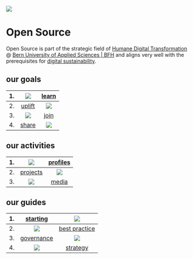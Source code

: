 [![](https://upload.wikimedia.org/wikipedia/commons/thumb/7/79/Icon_DINA_Voraussetzungen_Digitale_Nachhaltigkeit_02_Transparente_Strukturen_Farbig.svg/240px-Icon_DINA_Voraussetzungen_Digitale_Nachhaltigkeit_02_Transparente_Strukturen_Farbig.svg.png)](https://commons.wikimedia.org/wiki/File:Icon_DINA_Voraussetzungen_Digitale_Nachhaltigkeit_02_Transparente_Strukturen_Farbig.svg)

# Open Source

Open Source is part of the strategic field of [Humane Digital Transformation](https://www.bfh.ch/en/strategic-thematic-fields/digital-transformation/) @ [Bern University of Applied Sciences | BFH](https://www.bfh.ch/en/) and aligns very well with the prerequisites for [digital sustainability](https://de.wikipedia.org/wiki/Digitale_Nachhaltigkeit).

## our goals

|1.| ![](https://upload.wikimedia.org/wikipedia/commons/thumb/3/3c/Icon_DINA_Voraussetzungen_Digitale_Nachhaltigkeit_06_Geteiltes_Wissen_Farbig.svg/200px-Icon_DINA_Voraussetzungen_Digitale_Nachhaltigkeit_06_Geteiltes_Wissen_Farbig.svg.png) | [learn](docs/md/goals/learn.md) |
|--|:--------------------------------------------------------:|:-------------------------------------------------------:|
|2.| [uplift](docs/md/goals/uplift.md) | ![](https://upload.wikimedia.org/wikipedia/commons/thumb/b/b3/Icon_DINA_Voraussetzungen_Digitale_Nachhaltigkeit_07_Partizipationskultur_Farbig.svg/200px-Icon_DINA_Voraussetzungen_Digitale_Nachhaltigkeit_07_Partizipationskultur_Farbig.svg.png) |
|3.| ![](https://upload.wikimedia.org/wikipedia/commons/thumb/2/24/Icon_DINA_Voraussetzungen_Digitale_Nachhaltigkeit_08_Faire_F%C3%BChrungsstrukturen_Farbig.svg/200px-Icon_DINA_Voraussetzungen_Digitale_Nachhaltigkeit_08_Faire_F%C3%BChrungsstrukturen_Farbig.svg.png) | [join](docs/md/goals/join.md) |
|4.| [share](docs/md/goals/share.md) | ![](https://upload.wikimedia.org/wikipedia/commons/thumb/2/2d/Icon_DINA_Voraussetzungen_Digitale_Nachhaltigkeit_10_Beitrag_Zur_Nachhaltigen_Entwicklung_Farbig.svg/200px-Icon_DINA_Voraussetzungen_Digitale_Nachhaltigkeit_10_Beitrag_Zur_Nachhaltigen_Entwicklung_Farbig.svg.png) |

## our activities

|1. | ![](https://upload.wikimedia.org/wikipedia/commons/thumb/5/51/Icon_DINA_Voraussetzungen_Digitale_Nachhaltigkeit_04_Verteilte_Standorte_Farbig.svg/200px-Icon_DINA_Voraussetzungen_Digitale_Nachhaltigkeit_04_Verteilte_Standorte_Farbig.svg.png) | [profiles](docs/md/activities/profiles.md) |
|--|:--------------------------------------------------------:|:-------------------------------------------------------:|
|2.| [projects](docs/md/activities/projects.md) | ![](https://upload.wikimedia.org/wikipedia/commons/thumb/8/83/Icon_DINA_Schwerpunkte_Parldigi_05_Open_Content_Farbig.svg/200px-Icon_DINA_Schwerpunkte_Parldigi_05_Open_Content_Farbig.svg.png) |
|3.| ![](https://upload.wikimedia.org/wikipedia/commons/thumb/5/5d/Icon_DINA_Schwerpunkte_Parldigi_06_Open_Internet_Farbig.svg/200px-Icon_DINA_Schwerpunkte_Parldigi_06_Open_Internet_Farbig.svg.png) | [media](docs/md/activities/media.md) |

## our guides

|1. | [starting](docs/md/guides/starting.md) | ![](https://upload.wikimedia.org/wikipedia/commons/thumb/f/fa/Icon_DINA_Schwerpunkte_Parldigi_02_Open_Standards_Farbig.svg/200px-Icon_DINA_Schwerpunkte_Parldigi_02_Open_Standards_Farbig.svg.png) |
|--|:--------------------------------------------------------:|:-------------------------------------------------------:|
|2.| ![](https://upload.wikimedia.org/wikipedia/commons/thumb/8/89/Icon_DINA_Voraussetzungen_Digitale_Nachhaltigkeit_01_Ausgereift_Farbig.svg/200px-Icon_DINA_Voraussetzungen_Digitale_Nachhaltigkeit_01_Ausgereift_Farbig.svg.png) | [best practice](docs/md/guides/practice.md) |
|3.| [governance](docs/md/guides/governance.md) | ![](https://upload.wikimedia.org/wikipedia/commons/thumb/1/1f/Icon_DINA_Schwerpunkte_Parldigi_03_Open_Government_Data_Farbig.svg/200px-Icon_DINA_Schwerpunkte_Parldigi_03_Open_Government_Data_Farbig.svg.png) |
|4.| ![](https://upload.wikimedia.org/wikipedia/commons/thumb/8/81/Icon_DINA_Schwerpunkte_Parldigi_04_Open_Access_Farbig.svg/200px-Icon_DINA_Schwerpunkte_Parldigi_04_Open_Access_Farbig.svg.png) | [strategy](docs/md/guides/strategy.md) |
